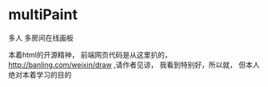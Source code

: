 multiPaint
==========

多人 多房间在线画板

本着html的开源精神， 前端网页代码是从这里扒的， http://banling.com/weixin/draw ,请作者见谅， 我看到特别好，所以就，
但本人绝对本着学习的目的


